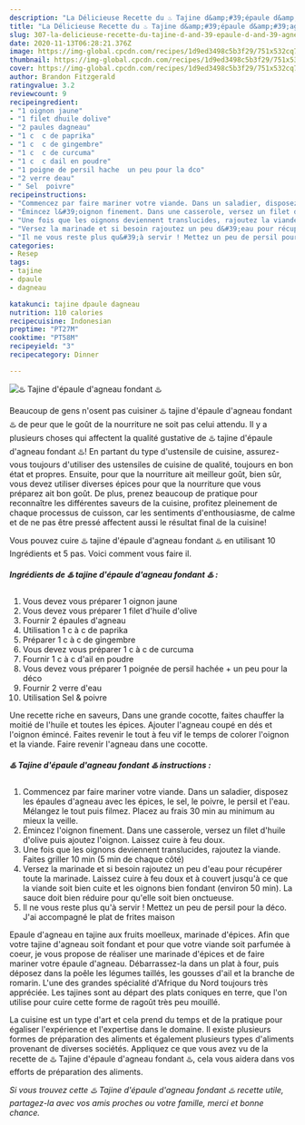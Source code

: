 ```yaml
---
description: "La Délicieuse Recette du ♨️ Tajine d&amp;#39;épaule d&amp;#39;agneau fondant ♨️"
title: "La Délicieuse Recette du ♨️ Tajine d&amp;#39;épaule d&amp;#39;agneau fondant ♨️"
slug: 307-la-delicieuse-recette-du-tajine-d-and-39-epaule-d-and-39-agneau-fondant
date: 2020-11-13T06:28:21.376Z
image: https://img-global.cpcdn.com/recipes/1d9ed3498c5b3f29/751x532cq70/♨️-tajine-depaule-dagneau-fondant-♨️-photo-principale-de-la-recette.jpg
thumbnail: https://img-global.cpcdn.com/recipes/1d9ed3498c5b3f29/751x532cq70/♨️-tajine-depaule-dagneau-fondant-♨️-photo-principale-de-la-recette.jpg
cover: https://img-global.cpcdn.com/recipes/1d9ed3498c5b3f29/751x532cq70/♨️-tajine-depaule-dagneau-fondant-♨️-photo-principale-de-la-recette.jpg
author: Brandon Fitzgerald
ratingvalue: 3.2
reviewcount: 9
recipeingredient:
- "1 oignon jaune"
- "1 filet dhuile dolive"
- "2 paules dagneau"
- "1 c  c de paprika"
- "1 c  c de gingembre"
- "1 c  c de curcuma"
- "1 c  c dail en poudre"
- "1 poigne de persil hache  un peu pour la dco"
- "2 verre deau"
- " Sel  poivre"
recipeinstructions:
- "Commencez par faire mariner votre viande. Dans un saladier, disposez les épaules d&#39;agneau avec les épices, le sel, le poivre, le persil et l&#39;eau. Mélangez le tout puis filmez. Placez au frais 30 min au minimum au mieux la veille."
- "Émincez l&#39;oignon finement. Dans une casserole, versez un filet d&#39;huile d&#39;olive puis ajoutez l&#39;oignon. Laissez cuire à feu doux."
- "Une fois que les oignons deviennent translucides, rajoutez la viande. Faites griller 10 min (5 min de chaque côté)"
- "Versez la marinade et si besoin rajoutez un peu d&#39;eau pour récupérer toute la marinade. Laissez cuire à feu doux et à couvert jusqu&#39;à ce que la viande soit bien cuite et les oignons bien fondant (environ 50 min). La sauce doit bien réduire pour qu&#39;elle soit bien onctueuse."
- "Il ne vous reste plus qu&#39;à servir ! Mettez un peu de persil pour la déco. J&#39;ai accompagné le plat de frites maison"
categories:
- Resep
tags:
- tajine
- dpaule
- dagneau

katakunci: tajine dpaule dagneau 
nutrition: 110 calories
recipecuisine: Indonesian
preptime: "PT27M"
cooktime: "PT58M"
recipeyield: "3"
recipecategory: Dinner

---
```



![♨️ Tajine d&#39;épaule d&#39;agneau fondant ♨️](https://img-global.cpcdn.com/recipes/1d9ed3498c5b3f29/751x532cq70/♨️-tajine-depaule-dagneau-fondant-♨️-photo-principale-de-la-recette.jpg)

Beaucoup de gens n'osent pas cuisiner ♨️ tajine d&#39;épaule d&#39;agneau fondant ♨️ de peur que le goût de la nourriture ne soit pas celui attendu. Il y a plusieurs choses qui affectent la qualité gustative de ♨️ tajine d&#39;épaule d&#39;agneau fondant ♨️! En partant du type d'ustensile de cuisine, assurez-vous toujours d'utiliser des ustensiles de cuisine de qualité, toujours en bon état et propres. Ensuite, pour que la nourriture ait meilleur goût, bien sûr, vous devez utiliser diverses épices pour que la nourriture que vous préparez ait bon goût. De plus, prenez beaucoup de pratique pour reconnaître les différentes saveurs de la cuisine, profitez pleinement de chaque processus de cuisson, car les sentiments d'enthousiasme, de calme et de ne pas être pressé affectent aussi le résultat final de la cuisine!

<!--inarticleads1-->

Vous pouvez cuire ♨️ tajine d&#39;épaule d&#39;agneau fondant ♨️ en utilisant 10 Ingrédients et 5 pas. Voici comment vous faire il.

##### Ingrédients de ♨️ tajine d&#39;épaule d&#39;agneau fondant ♨️ :

1. Vous devez vous préparer 1 oignon jaune
1. Vous devez vous préparer 1 filet d&#39;huile d&#39;olive
1. Fournir 2 épaules d&#39;agneau
1. Utilisation 1 c à c de paprika
1. Préparer 1 c à c de gingembre
1. Vous devez vous préparer 1 c à c de curcuma
1. Fournir 1 c à c d&#39;ail en poudre
1. Vous devez vous préparer 1 poignée de persil hachée + un peu pour la déco
1. Fournir 2 verre d&#39;eau
1. Utilisation  Sel &amp; poivre


Une recette riche en saveurs, Dans une grande cocotte, faites chauffer la moitié de l&#39;huile et toutes les épices. Ajouter l&#39;agneau coupé en dés et l&#39;oignon émincé. Faites revenir le tout à feu vif le temps de colorer l&#39;oignon et la viande. Faire revenir l&#39;agneau dans une cocotte. 

<!--inarticleads2-->

##### ♨️ Tajine d&#39;épaule d&#39;agneau fondant ♨️ instructions :

1. Commencez par faire mariner votre viande. Dans un saladier, disposez les épaules d&#39;agneau avec les épices, le sel, le poivre, le persil et l&#39;eau. Mélangez le tout puis filmez. Placez au frais 30 min au minimum au mieux la veille.
1. Émincez l&#39;oignon finement. Dans une casserole, versez un filet d&#39;huile d&#39;olive puis ajoutez l&#39;oignon. Laissez cuire à feu doux.
1. Une fois que les oignons deviennent translucides, rajoutez la viande. Faites griller 10 min (5 min de chaque côté)
1. Versez la marinade et si besoin rajoutez un peu d&#39;eau pour récupérer toute la marinade. Laissez cuire à feu doux et à couvert jusqu&#39;à ce que la viande soit bien cuite et les oignons bien fondant (environ 50 min). La sauce doit bien réduire pour qu&#39;elle soit bien onctueuse.
1. Il ne vous reste plus qu&#39;à servir ! Mettez un peu de persil pour la déco. J&#39;ai accompagné le plat de frites maison


Epaule d&#39;agneau en tajine aux fruits moelleux, marinade d&#39;épices. Afin que votre tajine d&#39;agneau soit fondant et pour que votre viande soit parfumée à coeur, je vous propose de réaliser une marinade d&#39;épices et de faire mariner votre épaule d&#39;agneau. Débarrassez-la dans un plat à four, puis déposez dans la poêle les légumes taillés, les gousses d&#39;ail et la branche de romarin. L&#39;une des grandes spécialité d&#39;Afrique du Nord toujours très appréciée. Les tajines sont au départ des plats coniques en terre, que l&#39;on utilise pour cuire cette forme de ragoût très peu mouillé. 

<!--inarticleads1-->

<p>
La cuisine est un type d'art et cela prend du temps et de la pratique pour égaliser l'expérience et l'expertise dans le domaine. Il existe plusieurs formes de préparation des aliments et également plusieurs types d'aliments provenant de diverses sociétés. Appliquez ce que vous avez vu de la recette de ♨️ Tajine d&#39;épaule d&#39;agneau fondant ♨️, cela vous aidera dans vos efforts de préparation des aliments.
</p>

<p>
<i>Si vous trouvez cette ♨️ Tajine d&#39;épaule d&#39;agneau fondant ♨️ recette utile, partagez-la avec vos amis proches ou votre famille, merci et bonne chance.</i>
</p>
